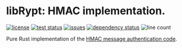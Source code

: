 # libRypt: HMAC implementation.

[![license](https://img.shields.io/github/license/librypt/librypt-mac-hmac)](https://www.github.com/librypt/librypt-mac-hmac/LICENSE)
[![test status](https://img.shields.io/github/actions/workflow/status/librypt/librypt-mac-hmac/rust.yml)](https://www.github.com/librypt/librypt-mac-hmac/actions)
[![issues](https://img.shields.io/github/issues/librypt/librypt-mac-hmac)](https://www.github.com/librypt/librypt-mac-hmac/issues)
[![dependency status](https://deps.rs/repo/github/librypt/librypt-mac-hmac/status.svg)](https://deps.rs/repo/github/librypt/librypt-mac-hmac)
![line count](https://img.shields.io/tokei/lines/github/librypt/librypt-mac-hmac)

Pure Rust implementation of the [HMAC message authentication code](https://en.wikipedia.org/wiki/HMAC).
